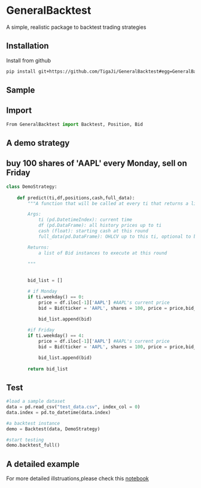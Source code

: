 # GeneralBacktest

A simple, realistic package to backtest trading strategies

## Installation

Install from github

```bash
pip install git+https://github.com/TigaJi/GeneralBacktest#egg=GeneralBacktest
```

## Sample

## Import
```python
From GeneralBacktest import Backtest, Position, Bid
```

## A demo strategy
## buy 100 shares of 'AAPL' every Monday, sell on Friday

```python
class DemoStrategy:
    
    def predict(ti,df,positions,cash,full_data):
        """A function that will be called at every ti that returns a list of bids(orders)

        Args:
            ti (pd.DatetimeIndex): current time
            df (pd.DataFrame): all history prices up to ti
            cash (float): starting cash at this round
            full_data(pd.DataFrame): OHLCV up to this ti, optional to be empty

        Returns:
            a list of Bid instances to execute at this round
        
        """

        
        bid_list = []

        # if Monday
        if ti.weekday() == 0:
            price = df.iloc[-1]['AAPL'] #AAPL's current price
            bid = Bid(ticker = 'AAPL', shares = 100, price = price,bid_type = 1)

            bid_list.append(bid)
        
        #if Friday
        if ti.weekday() == 4:
            price = df.iloc[-1]['AAPL'] #AAPL's current price
            bid = Bid(ticker = 'AAPL', shares = 100, price = price,bid_type = 0)

            bid_list.append(bid)
        
        return bid_list
```

## Test
```python
#load a sample dataset
data = pd.read_csv("test_data.csv", index_col = 0)
data.index = pd.to_datetime(data.index)

#a backtest instance
demo = Backtest(data, DemoStrategy)

#start testing
demo.backtest_full()
```
    
## A detailed example
For more detailed illstruations,please check this [notebook](https://github.com/TigaJi/GeneralBacktest/blob/main/Demo/demo.ipynb)
